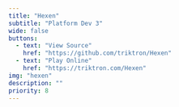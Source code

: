 ```yaml
---
title: "Hexen"
subtitle: "Platform Dev 3"
wide: false
buttons:
  - text: "View Source"
    href: "https://github.com/triktron/Hexen"
  - text: "Play Online"
    href: "https://triktron.com/Hexen"
img: "hexen"
description: ""
priority: 8
---
```

